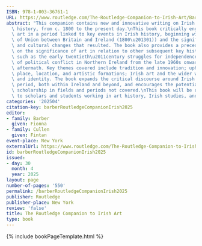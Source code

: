 ```yaml
---
ISBN: 978-1-003-36761-1
URL: https://www.routledge.com/The-Routledge-Companion-to-Irish-Art/Barber-Cullen/p/book/9781032434933
abstract: "This companion contains new and innovative writing on Irish art and its\
  \ history, from c. 1800 to the present day.\nThis book critically engages with Irish\
  \ art in a period linked to key events in Irish history, beginning with the Acts\
  \ of Union between Britain and Ireland (1800\u201301)) and the significant social\
  \ and cultural changes that resulted. The book also provides a precedent for a focus\
  \ on the significance of art in relation to other subsequent key historical events\
  \ such as the early twentieth\u2011century struggles for independence or the role\
  \ of political conflict in Northern Ireland from the late 1960s onwards and its\
  \ aftermath. Key themes covered include tradition and innovation; upheavals of history;\
  \ place, location, and artistic formations; Irish art and the wider world; and embodiment\
  \ and identity. The book expands the critical discourse around Irish art over this\
  \ period, both within Ireland and beyond, and encourages the potential for future\
  \ scholarship in fields and periods not covered.\nThis book will be of interest\
  \ to scholars and students working in art history, Irish studies, and colonial studies."
categories: '202504'
citation-key: barberRoutledgeCompanionIrish2025
editor:
- family: Barber
  given: Fionna
- family: Cullen
  given: Fintan
event-place: New York
externalUrl: https://www.routledge.com/The-Routledge-Companion-to-Irish-Art/Barber-Cullen/p/book/9781032434933
id: barberRoutledgeCompanionIrish2025
issued:
- day: 30
  month: 4
  year: 2025
layout: page
number-of-pages: '550'
permalink: /barberRoutledgeCompanionIrish2025
publisher: Routledge
publisher-place: New York
review: 'false'
title: The Routledge Companion to Irish Art
type: book
---
```

{% include bookPageTemplate.html %}